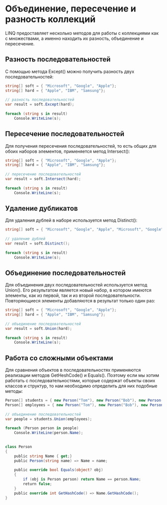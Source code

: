 # Объединение, пересечение и разность коллекций
LINQ предоставляет несколько методов для работы с коллекциями как с множествами, а именно находить их разность, объединение и пересечение.

## Разность последовательностей
С помощью метода Except() можно получить разность двух последовательностей:

```C#
string[] soft = { "Microsoft", "Google", "Apple"};
string[] hard = { "Apple", "IBM", "Samsung"};
 
// разность последовательностей
var result = soft.Except(hard);
 
foreach (string s in result)
    Console.WriteLine(s);
```

## Пересечение последовательностей
Для получения пересечения последовательностей, то есть общих для обоих наборов элементов, применяется метод Intersect():
```C#
string[] soft = { "Microsoft", "Google", "Apple"};
string[] hard = { "Apple", "IBM", "Samsung"};
 
// пересечение последовательностей
var result = soft.Intersect(hard);
 
foreach (string s in result)
    Console.WriteLine(s);
```

## Удаление дубликатов
Для удаления дублей в наборе используется метод Distinct():
```C#
string[] soft = { "Microsoft", "Google", "Apple", "Microsoft", "Google" };
 
// удаление дублей
var result = soft.Distinct();
 
foreach (string s in result)
    Console.WriteLine(s);
```
## Объединение последовательностей
Для объединения двух последовательностей используется метод Union(). Его результатом является новый набор, в котором имеются элементы, как из первой, так и из второй последовательности. Повторяющиеся элементы добавляются в результат только один раз:
```C#
string[] soft = { "Microsoft", "Google", "Apple"};
string[] hard = { "Apple", "IBM", "Samsung"};
 
// объединение последовательностей
var result = soft.Union(hard);
 
foreach (string s in result)
    Console.WriteLine(s);
```
## Работа со сложными объектами
Для сравнения объектов в последовательностях применяются реализации методов GetHeshCode() и Equals(). Поэтому если мы хотим работать с последовательностями, которые содержат объекты своих классов и структур, то нам необходимо определить для них подобные методы:

```C#
Person[] students = { new Person("Tom"), new Person("Bob"), new Person("Sam") };
Person[] employees = { new Person("Tom"), new Person("Bob"), new Person("Mike") };
 
// объединение последовательностей
var people = students.Union(employees);
 
foreach (Person person in people)
    Console.WriteLine(person.Name);
 
 
class Person
{
    public string Name { get;}
    public Person(string name) => Name = name;
 
    public override bool Equals(object? obj)
    {
        if (obj is Person person) return Name == person.Name;
        return false;
    }
    public override int GetHashCode() => Name.GetHashCode();
}
```



